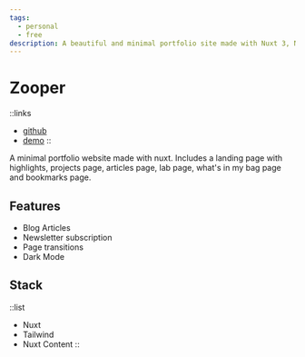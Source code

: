 ```yaml
---
tags:
  - personal
  - free
description: A beautiful and minimal portfolio site made with Nuxt 3, Nuxt content module and tailwindcss
---
```


# Zooper

::links
- [github](https://github.com/fayazara/zooper)
- [demo](https://zooper.pages.dev/)
::

A minimal portfolio website made with nuxt. Includes a landing page with highlights, projects page, articles page, lab page, what's in my bag page and bookmarks page.

## Features

- Blog Articles
- Newsletter subscription
- Page transitions
- Dark Mode

## Stack

::list
- Nuxt
- Tailwind
- Nuxt Content
::
